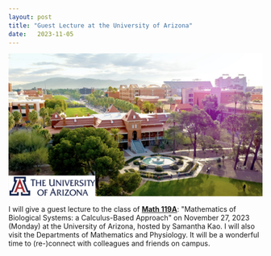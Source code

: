 ```yaml
---
layout: post
title: "Guest Lecture at the University of Arizona"
date:   2023-11-05 
---
```


![UArizona_Talk](/images/UArizona_GuestLecture.jpeg)

I will give a guest lecture to the class of [**Math 119A**](https://math119a.math.arizona.edu): "Mathematics of Biological Systems: a Calculus-Based Approach" on November 27, 2023 (Monday) at the University of Arizona, hosted by Samantha Kao. I will also visit the Departments of Mathematics and Physiology. It will be a wonderful time to (re-)connect with colleagues and friends on campus. 
